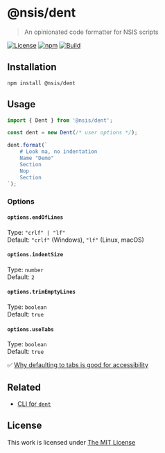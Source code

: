 # @nsis/dent

> An opinionated code formatter for NSIS scripts

[![License](https://img.shields.io/github/license/idleberg/node-dent?color=blue&style=for-the-badge)](https://github.com/idleberg/node-dent/blob/main/LICENSE)
[![npm](https://img.shields.io/npm/v/@nsis/dent?style=for-the-badge)](https://www.npmjs.org/package/@nsis/dent)
[![Build](https://img.shields.io/github/actions/workflow/status/idleberg/node-dent/default.yml?style=for-the-badge)](https://github.com/idleberg/node-dent/actions)

## Installation

`npm install @nsis/dent`

## Usage

```ts
import { Dent } from '@nsis/dent';

const dent = new Dent(/* user options */);

dent.format(`
	# Look ma, no indentation
	Name "Demo"
	Section
	Nop
	Section
`);
```

### Options

#### `options.endOfLines`

Type: `"crlf" | "lf"`  
Default: `"crlf"` (Windows), `"lf"` (Linux, macOS)

#### `options.indentSize`

Type: `number`  
Default: `2`  

#### `options.trimEmptyLines`

Type: `boolean`  
Default: `true`  

#### `options.useTabs`

Type: `boolean`  
Default: `true`  

:white_check_mark: [Why defaulting to tabs is good for accessibility](https://github.com/prettier/prettier/issues/7475#issuecomment-668544890)

## Related

- [CLI for `dent`](https://github.com/idleberg/node-dent-cli)

## License

This work is licensed under [The MIT License](LICENSE)
  
